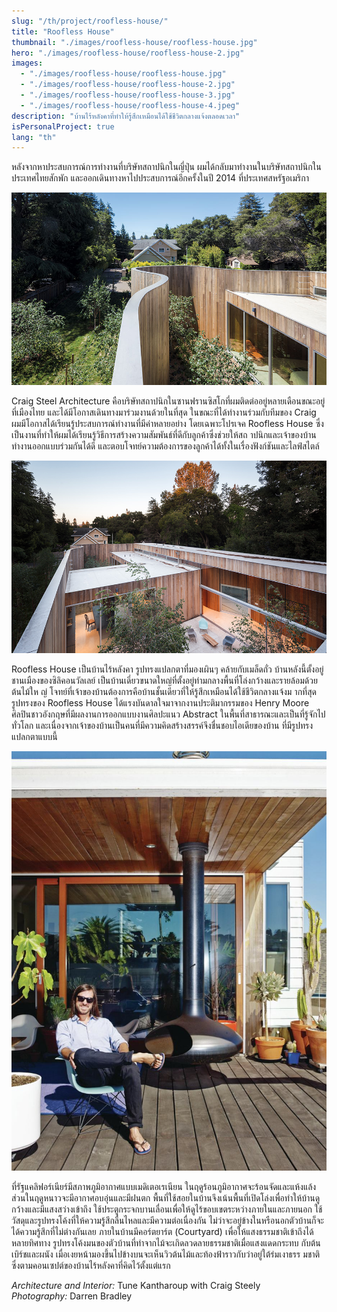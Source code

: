 ```yaml
---
slug: "/th/project/roofless-house/"
title: "Roofless House"
thumbnail: "./images/roofless-house/roofless-house.jpg"
hero: "./images/roofless-house/roofless-house-2.jpg"
images:
  - "./images/roofless-house/roofless-house.jpg"
  - "./images/roofless-house/roofless-house-2.jpg"
  - "./images/roofless-house/roofless-house-3.jpg"
  - "./images/roofless-house/roofless-house-4.jpeg"
description: "บ้านไร้หลังคาที่ทำให้รู้สึกเหมือนได้ใช้ชีวิตกลางแจ้งตลอดเวลา"
isPersonalProject: true
lang: "th"
---
```


หลังจากหาประสบการณ์การทำงานที่บริษัทสถาปนิกในญี่ปุ่น
ผมได้กลับมาทำงานในบริษัทสถาปนิกในประเทศไทยสักพัก
และออกเดินทางหาไปประสบการณ์อีกครั้งในปี 2014 ที่ประเทศสหรัฐอเมริกา

![Roofless House 2](./images/roofless-house/roofless-house-2.jpg)

Craig Steel Architecture
คือบริษัทสถาปนิกในซานฟรานซิสโกที่ผมติดต่ออยู่หลายเดือนขณะอยู่ที่เมืองไทย
และได้มีโอกาสเดินทางมาร่วมงานด้วยในที่สุด ในขณะที่ได้ทำงานร่วมกับทีมของ
Craig ผมมีโอกาสได้เรียนรู้ประสบการณ์ทำงานที่มีค่าหลายอย่าง
โดยเฉพาะโปรเจค Roofless House
ซึ่งเป็นงานที่ทำให้ผมได้เรียนรู้วิธีการสร้างความสัมพันธ์ที่ดีกับลูกค้าซึ่งช่วยให้สถ
าปนิกและเจ้าของบ้านทำงานออกแบบร่วมกันได้ดี
และตอบโจทย์ความต้องการของลูกค้าได้ทั้งในเรื่องฟังก์ชันและไลฟ์สไตล์

![Roofless House 3](./images/roofless-house/roofless-house-3.jpg)

Roofless House เป็นบ้านไร้หลังคา รูปทรงแปลกตาที่มองเผินๆ คล้ายกับเมล็ดถั่ว
บ้านหลังนี้ตั้งอยู่ชานเมืองของซิลิคอนวัลเลย์
เป็นบ้านเดี่ยวขนาดใหญ่ที่ตั้งอยู่ท่ามกลางพื้นที่โล่งกว้างและรายล้อมด้วยต้นไม้ให
ญ่
โจทย์ที่เจ้าของบ้านต้องการคือบ้านชั้นเดียวที่ให้รู้สึกเหมือนได้ใช้ชีวิตกลางแจ้งม
ากที่สุด รูปทรงของ Roofless House
ได้แรงบันดาลใจมาจากงานประติมากรรมของ Henry Moore
ศิลปินชาวอังกฤษที่มีผลงานการออกแบบงานศิลปะแนว Abstract
ในพื้นที่สาธารณะและเป็นที่รู้จักไปทั่วโลก
และเนื่องจากเจ้าของบ้านเป็นคนที่มีความคิดสร้างสรรค์จึงชื่นชอบไอเดียของบ้าน
ที่มีรูปทรงแปลกตาแบบนี้

![Roofless House 4](./images/roofless-house/roofless-house-4.jpeg)

ที่รัฐแคลิฟอร์เนียร์มีสภาพภูมิอากาศแบบเมดิเตอเรเนียน
ในฤดูร้อนภูมิอากาศจะร้อนจัดและแห้งแล้ง
ส่วนในฤดูหนาวจะมีอากาศอบอุ่นและมีฝนตก
พื้นที่ใช้สอยในบ้านจึงเน้นพื้นที่เปิดโล่งเพื่อทำให้บ้านดูกว้างและมีแสงสว่างเข้าถึง
ใช้ประตูกระจกบานเลื่อนเพื่อให้ดูไร้ขอบเขตระหว่างภายในและภายนอก
ใช้วัสดุและรูปทรงโค้งที่ให้ความรู้สึกลื่นไหลและมีความต่อเนื่องกัน
ไม่ว่าจะอยู่ข้างในหรือนอกตัวบ้านก็จะได้ความรู้สึกที่ไม่ต่างกันเลย
ภายในบ้านมีคอร์ตยาร์ต (Courtyard)
เพื่อให้แสงธรรมชาติเข้าถึงได้หลายทิศทาง
รูปทรงโค้งมนของตัวบ้านที่ทำจากไม้จะเกิดลวดลายธรรมชาติเมื่อแสงแดดกระทบ
กับต้นเบิร์ชและผนัง
เมื่อเงยหน้ามองขึ้นไปข้างบนจะเห็นวิวต้นไม้และท้องฟ้าราวกับว่าอยู่ใต้ร่มเงาธรร
มชาติ ซึ่งตามคอนเซปต์ของบ้านไร้หลังคาที่คิดไว้ตั้งแต่แรก

_Architecture and Interior:_ Tune Kantharoup with Craig Steely  
_Photography:_ Darren Bradley
